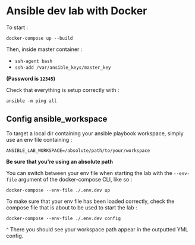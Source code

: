# Ansible dev lab with Docker

To start :

`docker-compose up --build`

Then, inside master container :

- `ssh-agent bash`
- `ssh-add /var/ansible_keys/master_key`

**(Password is `12345`)**


Check that everything is setup correctly with :

`ansible -m ping all`


## Config ansible_workspace

To target a local dir containing your ansible playbook workspace, simply use an env file containing : 

```
ANSIBLE_LAB_WORKSPACE=/absolute/path/to/your/workspace
```

**Be sure that you're using an absolute path**

You can switch between your env file when starting the lab with the `--env-file` argument of the docker-compose CLI, like so :

`docker-compose --env-file ./.env.dev up`

To make sure that your env file has been loaded correctly, check the compose file that is about to be used to start the lab :

`docker-compose --env-file ./.env.dev config`


^ There you should see your workspace path appear in the outputted YML config.